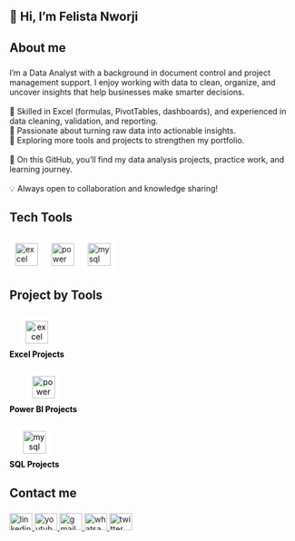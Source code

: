 <h2 align="left">👋 Hi, I’m Felista Nworji</h2>

###

<h2 align="left">About me</h2>

###

<p align="left">I’m a Data Analyst with a background in document control and project management support. I enjoy working with data to clean, organize, and uncover insights that help businesses make smarter decisions.<br><br>🔹 Skilled in Excel (formulas, PivotTables, dashboards), and experienced in data cleaning, validation, and reporting.<br>🔹 Passionate about turning raw data into actionable insights.<br>🔹 Exploring more tools and projects to strengthen my portfolio.<br><br>📌 On this GitHub, you’ll find my data analysis projects, practice work, and learning journey.<br><br>💡 Always open to collaboration and knowledge sharing!</p>

###

<h2 align="left">Tech Tools</h2>

###

<div align="left">
<img src="https://img.icons8.com/?size=100&id=117561&format=png&color=000000" height="40" alt="excel logo" style="padding:10px; background:white; border-radius:8px;" />
<img src="https://img.icons8.com/?size=100&id=Ny0t2MYrJ70p&format=png&color=000000" height="40" alt="power Bi logo" style="padding:10px; background:white; border-radius:8px;" />
<img src="https://skillicons.dev/icons?i=mysql" height="40" alt="mysql logo" style="padding:10px; background:white; border-radius:8p
</div>



###


<h2 align="left">Project by Tools</h2>

###

<div align="left">
<div style="display:flex; flex-direction:column; gap:20px; align-items:flex-start;">
  <a href="https://github.com/Felista32/Excel-Projects" style="text-align:center; text-decoration:none; color:black;">
    <img src="https://img.icons8.com/?size=100&id=117561&format=png&color=000000" height="40" alt="excel logo" style="padding:10px; background:white; border-radius:8px;" />
    <div><b>Excel Projects</b></div>
  </a>
  <a href="https://github.com/Felista32/PowerBI-Projects" style="text-align:center; text-decoration:none; color:black;">
    <img src="https://img.icons8.com/?size=100&id=Ny0t2MYrJ70p&format=png&color=000000" height="40" alt="power bi logo" style="padding:10px; background:white; border-radius:8px;" />
    <div><b>Power BI Projects</b></div>
  </a>
  <a href="https://github.com/Felista32/SQL-Projects" style="text-align:center; text-decoration:none; color:black;">
    <img src="https://skillicons.dev/icons?i=mysql" height="40" alt="mysql logo" style="padding:10px; background:white; border-radius:8px;" />
    <div><b>SQL Projects</b></div>
  </a>
</div>

  
  ###

<h2 align="left">Contact me</h2>

###

<div align="left">
  <a href="https://www.linkedin.com/in/nworji-felista-69a9a2227/" target="_blank">
    <img src="https://raw.githubusercontent.com/maurodesouza/profile-readme-generator/master/src/assets/icons/social/linkedin/default.svg" width="40" height="30" alt="linkedin logo"  />
  </a>
  <a href="https://www.youtube.com/@nworjifelista8900" target="_blank">
    <img src="https://raw.githubusercontent.com/maurodesouza/profile-readme-generator/master/src/assets/icons/social/youtube/default.svg" width="40" height="30" alt="youtube logo"  />
  </a>
  <a href="nworji.felista@gmail.com" target="_blank">
    <img src="https://raw.githubusercontent.com/maurodesouza/profile-readme-generator/master/src/assets/icons/social/gmail/default.svg" width="40" height="30" alt="gmail logo"  />
  </a>
  <a href="+234-813-0475-308" target="_blank">
    <img src="https://raw.githubusercontent.com/maurodesouza/profile-readme-generator/master/src/assets/icons/social/whatsapp/default.svg" width="40" height="30" alt="whatsapp logo"  />
  </a>
  <a href="https://x.com/FelistaNworji" target="_blank">
    <img src="https://raw.githubusercontent.com/maurodesouza/profile-readme-generator/master/src/assets/icons/social/twitter/default.svg" width="40" height="30" alt="twitter logo"  />
  </a>
</div>

###
